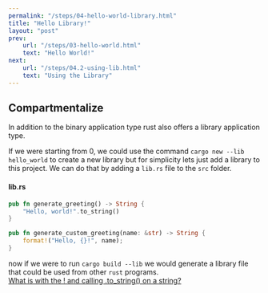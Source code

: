 ```yaml
---
permalink: "/steps/04-hello-world-library.html"
title: "Hello Library!"
layout: "post"
prev: 
    url: "/steps/03-hello-world.html"
    text: "Hello World!"
next: 
    url: "/steps/04.2-using-lib.html"
    text: "Using the Library"
---
```

## Compartmentalize

<div class="explain">
<p>In addition to the binary application type rust also offers a library application type.</p>

<p>If we were starting from 0, we could use the command <code>cargo new --lib hello_world</code> to create a new library but for simplicity lets just add a library to this project. We can do that by adding a <code>lib.rs</code> file to the <code>src</code> folder.</p>
</div>

#### lib.rs
```rust
pub fn generate_greeting() -> String {
    "Hello, world!".to_string()
}

pub fn generate_custom_greeting(name: &str) -> String {
    format!("Hello, {}!", name);
}
```
<div class="explain">
now if we were to run <code>cargo build --lib</code> we would generate a library file that could be used from other <code>rust</code> programs.
</div>
<a class="explain" href="{{"/steps/04.1-strings.html" | relative_url}}">What is with the ! and calling .to_string() on a string?</a>